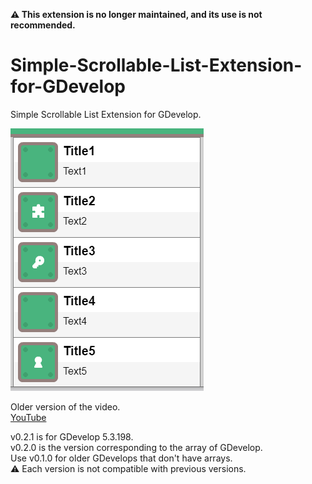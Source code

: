 **⚠️ This extension is no longer maintained, and its use is not recommended.**

# Simple-Scrollable-List-Extension-for-GDevelop
Simple Scrollable List Extension for GDevelop.

![ScreenShot](image.png)

Older version of the video.  
[YouTube](https://youtu.be/E4Z9KlIYqrQ)

v0.2.1 is for GDevelop 5.3.198.  
v0.2.0 is the version corresponding to the array of GDevelop.  
Use v0.1.0 for older GDevelops that don't have arrays.  
⚠ Each version is not compatible with previous versions.  